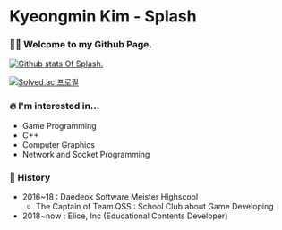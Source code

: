 # Kyeongmin Kim - Splash

### 🙌🏻 Welcome to my Github Page.

[![Github stats Of Splash.](https://github-readme-stats.vercel.app/api?username=usernameSplash&show_icons=true&theme=graywhite)](https://github.com/anuraghazra/github-readme-stats) 

[![Solved.ac
프로필](http://mazassumnida.wtf/api/v2/generate_badge?boj=leomessi&cache=ce)](https://solved.ac/leomessi)


### 🔥 I'm interested in...

* Game Programming
* C++
* Computer Graphics
* Network and Socket Programming

### 📖 History

* 2016~18 : Daedeok Software Meister Highscool
  * The Captain of Team.QSS : School Club about Game Developing
* 2018~now : Elice, Inc (Educational Contents Developer)
